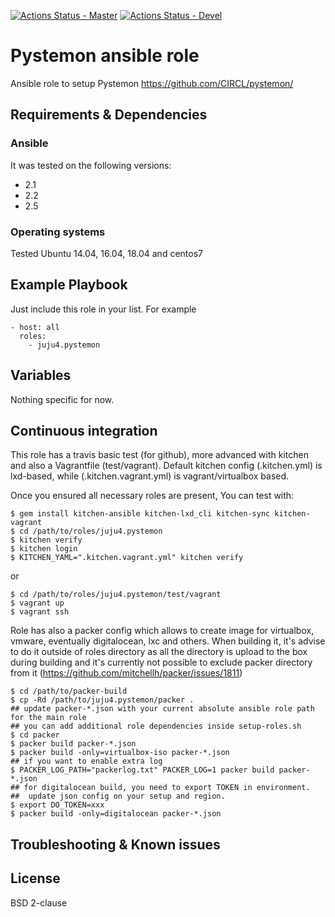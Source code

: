 [![Actions Status - Master](https://github.com/juju4/ansible-pystemon/workflows/AnsibleCI/badge.svg)](https://github.com/juju4/ansible-pystemon/actions?query=branch%3Amaster)
[![Actions Status - Devel](https://github.com/juju4/ansible-pystemon/workflows/AnsibleCI/badge.svg?branch=devel)](https://github.com/juju4/ansible-pystemon/actions?query=branch%3Adevel)

# Pystemon ansible role

Ansible role to setup Pystemon
https://github.com/CIRCL/pystemon/

## Requirements & Dependencies

### Ansible
It was tested on the following versions:
 * 2.1
 * 2.2
 * 2.5

### Operating systems

Tested Ubuntu 14.04, 16.04, 18.04 and centos7

## Example Playbook

Just include this role in your list.
For example

```
- host: all
  roles:
    - juju4.pystemon
```

## Variables

Nothing specific for now.

## Continuous integration

This role has a travis basic test (for github), more advanced with kitchen and also a Vagrantfile (test/vagrant).
Default kitchen config (.kitchen.yml) is lxd-based, while (.kitchen.vagrant.yml) is vagrant/virtualbox based.

Once you ensured all necessary roles are present, You can test with:
```
$ gem install kitchen-ansible kitchen-lxd_cli kitchen-sync kitchen-vagrant
$ cd /path/to/roles/juju4.pystemon
$ kitchen verify
$ kitchen login
$ KITCHEN_YAML=".kitchen.vagrant.yml" kitchen verify
```
or
```
$ cd /path/to/roles/juju4.pystemon/test/vagrant
$ vagrant up
$ vagrant ssh
```

Role has also a packer config which allows to create image for virtualbox, vmware, eventually digitalocean, lxc and others.
When building it, it's advise to do it outside of roles directory as all the directory is upload to the box during building
and it's currently not possible to exclude packer directory from it (https://github.com/mitchellh/packer/issues/1811)
```
$ cd /path/to/packer-build
$ cp -Rd /path/to/juju4.pystemon/packer .
## update packer-*.json with your current absolute ansible role path for the main role
## you can add additional role dependencies inside setup-roles.sh
$ cd packer
$ packer build packer-*.json
$ packer build -only=virtualbox-iso packer-*.json
## if you want to enable extra log
$ PACKER_LOG_PATH="packerlog.txt" PACKER_LOG=1 packer build packer-*.json
## for digitalocean build, you need to export TOKEN in environment.
##  update json config on your setup and region.
$ export DO_TOKEN=xxx
$ packer build -only=digitalocean packer-*.json
```

## Troubleshooting & Known issues


## License

BSD 2-clause
